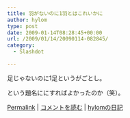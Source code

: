 ```yaml
---
title: 羽がないのに1羽とはこれいかに
author: hylom
type: post
date: 2009-01-14T08:28:45+00:00
url: /2009/01/14/20090114-082845/
category:
  - Slashdot

---
```

足じゃないのに1足というがごとし。

という題名ににすればよかったのか（笑）。

  [Permalink][1] |   [コメントを読む][2] |   [hylomの日記][3]

 [1]: http://slashdot.jp/~hylom/journal/464336
 [2]: http://slashdot.jp/~hylom/journal/464336#acomments
 [3]: http://slashdot.jp/~hylom/journal/
